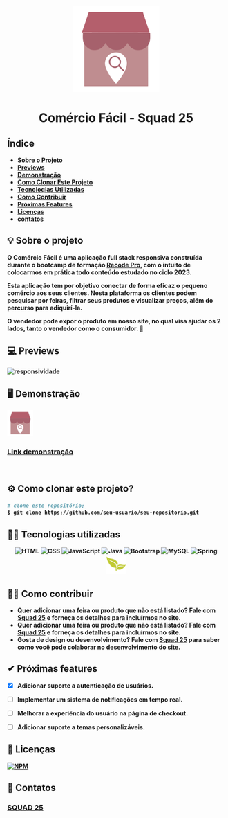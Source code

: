<div align="center">
<img src="https://github.com/montesuma10/M-dulo-4---Desenvolvimento-de-Sistemas---N-vel-2/blob/main/logo.png" height="200">
  <h1><strong>Comércio Fácil -  Squad 25<strong</h1>
</div>
    
## Índice
- [Sobre o Projeto](#sobre-o-projeto)
- [Previews](#previews)
- [Demonstração](#demonstracao)
- [Como Clonar Este Projeto](#como-clonar-este-projeto)
- [Tecnologias Utilizadas](#tecnologias-utilizadas)
- [Como Contribuir](#como-contribuir)
- [Próximas Features](#proximas-features)
- [Licenças](#licencas)
- [contatos](#contatos)

## 💡 Sobre o projeto <a name="sobre-o-projeto"></a>


O **Comércio Fácil** é uma aplicação full stack responsiva construída durante o bootcamp de formação [Recode Pro](https://recodepro.org.br/ "Site da Recode Pro"), com o intuito de colocarmos em prática todo conteúdo estudado no ciclo 2023.



Esta aplicação tem por objetivo conectar de forma eficaz o pequeno comércio aos seus clientes.
Nesta plataforma os clientes podem pesquisar por feiras, filtrar seus produtos e visualizar preços, além do percurso para adiquirí-la.

O vendedor pode expor o produto em nosso site, no qual visa ajudar os 2 lados, tanto o vendedor como o consumidor. 🛒
<br>

## 💻 Previews <a name="previews"></a>


![responsividade](https://github.com/squad25-recodePro23/comercioFacil-squad25/assets/85527665/ccb3e406-1578-4afb-8a32-45d74bf16142)

## 🖥 Demonstração <a name="demonstracao"></a>


<img src="https://github.com/montesuma10/M-dulo-4---Desenvolvimento-de-Sistemas---N-vel-2/blob/main/logo.png" height="60"> 

### [**Link demonstração**](https://teste-squad.onrender.com/)
<br>

## ⚙ Como clonar este projeto? <a name="como-clonar-este-projeto"></a>


```bash
# clone este repositório;
$ git clone https://github.com/seu-usuario/seu-repositorio.git


```

## 👨‍💻 Tecnologias utilizadas <a name="tecnologias-utilizadas"></a>


<div align="center">
  <img src="https://cdn.jsdelivr.net/gh/devicons/devicon/icons/html5/html5-original-wordmark.svg" height="40" title='HTML'>
  <img src="https://cdn.jsdelivr.net/gh/devicons/devicon/icons/css3/css3-original-wordmark.svg" height="40" title='CSS'>
  <img src="https://cdn.jsdelivr.net/gh/devicons/devicon/icons/javascript/javascript-original.svg" height="40" title='JavaScript'>
  <img src="https://cdn.jsdelivr.net/gh/devicons/devicon/icons/java/java-original-wordmark.svg" height="40" title='Java'>  
  <img src="https://cdn.jsdelivr.net/gh/devicons/devicon/icons/bootstrap/bootstrap-original-wordmark.svg" height="40" title='Bootstrap'>
  <img src="https://cdn.jsdelivr.net/gh/devicons/devicon/icons/mysql/mysql-original.svg" height="40" title='MySQL'>
  <img src="https://cdn.jsdelivr.net/gh/devicons/devicon/icons/spring/spring-original.svg" height="40" title='Spring'>
  <img src="https://github.com/montesuma10/M-dulo-4---Desenvolvimento-de-Sistemas---N-vel-2/blob/main/thymeleaf.png" height="45" title='Thymeleaf'>                  
</div>


## 🙋‍♂️ Como contribuir <a name="como-contribuir"></a>


- Quer adicionar uma feira ou produto que não está listado? Fale com [Squad 25](mailto:squad25.recode2023@gmail.com) e forneça os detalhes para incluírmos no site.
- Quer adicionar uma feira ou produto que não está listado? Fale com [Squad 25](mailto:squad25.recode2023@gmail.com) e forneça os detalhes para incluírmos no site.
- Gosta de design ou desenvolvimento? Fale com [Squad 25](mailto:squad25.recode2023@gmail.com) para saber como você pode colaborar no desenvolvimento do site.



## ✔ Próximas features <a name="proximas-features"></a>


- [x] Adicionar suporte a autenticação de usuários.
- [ ] Implementar um sistema de notificações em tempo real.
- [ ] Melhorar a experiência do usuário na página de checkout.
- [ ] Adicionar suporte a temas personalizáveis.



## 📃 Licenças <a name="licencas"></a>

[![NPM](https://img.shields.io/npm/l/react)](https://github.com/devsuperior/sds1-wmazoni/blob/master/LICENSE) 

## 📩 Contatos <a name="contatos"></a>
 ### [**SQUAD 25**](https://github.com/squad25-recodePro2023#-nossos-contatos)












